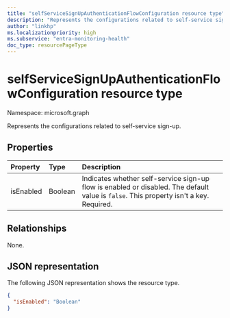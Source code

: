 ```yaml
---
title: "selfServiceSignUpAuthenticationFlowConfiguration resource type"
description: "Represents the configurations related to self-service sign-up."
author: "linkhp"
ms.localizationpriority: high
ms.subservice: "entra-monitoring-health"
doc_type: resourcePageType
---
```


# selfServiceSignUpAuthenticationFlowConfiguration resource type

Namespace: microsoft.graph

Represents the configurations related to self-service sign-up.

## Properties

|Property|Type|Description|
|:-------|:---|:----------|
|isEnabled|Boolean|Indicates whether self-service sign-up flow is enabled or disabled. The default value is `false`. This property isn't a key. Required. |

## Relationships

None.

## JSON representation

The following JSON representation shows the resource type.
<!-- {
  "blockType": "resource",
  "@odata.type": "microsoft.graph.selfServiceSignUpAuthenticationFlowConfiguration"
}
-->

``` json
{
  "isEnabled": "Boolean"
}
```
